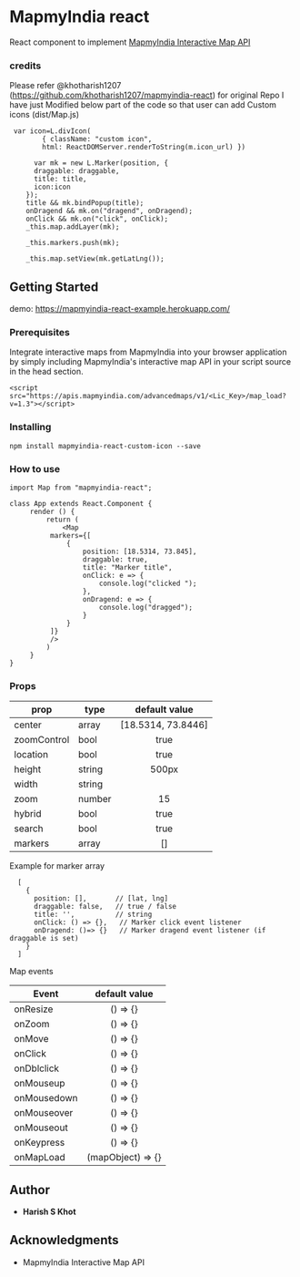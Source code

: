 # MapmyIndia react

React component to implement [MapmyIndia Interactive Map API](https://www.mapmyindia.com/api/advanced-maps/doc/interactive-map-api)

### credits

Please refer @khotharish1207 (https://github.com/khotharish1207/mapmyindia-react) for original Repo
I have just Modified below part of the code so that user can add Custom icons (dist/Map.js)

```
 var icon=L.divIcon(
        { className: "custom icon",
        html: ReactDOMServer.renderToString(m.icon_url) })

      var mk = new L.Marker(position, {
      draggable: draggable,
      title: title,
      icon:icon
    });
    title && mk.bindPopup(title);
    onDragend && mk.on("dragend", onDragend);
    onClick && mk.on("click", onClick);
    _this.map.addLayer(mk);

    _this.markers.push(mk);

    _this.map.setView(mk.getLatLng());

```

## Getting Started

demo: https://mapmyindia-react-example.herokuapp.com/

### Prerequisites

Integrate interactive maps from MapmyIndia into your browser application by simply including MapmyIndia's interactive map API in your script source in the head section.

```
<script src="https://apis.mapmyindia.com/advancedmaps/v1/<Lic_Key>/map_load?v=1.3"></script>
```

### Installing

```
npm install mapmyindia-react-custom-icon --save
```

### How to use

```
import Map from "mapmyindia-react";

class App extends React.Component {
	 render () {
		 return (
		 	 <Map
          markers={[
              {
                  position: [18.5314, 73.845],
                  draggable: true,
                  title: "Marker title",
                  onClick: e => {
                      console.log("clicked ");
                  },
                  onDragend: e => {
                      console.log("dragged");
                  }
              }
          ]}
          />
		 )
	 }
}

```

### Props

| prop        | type   |   default value    |
| ----------- | ------ | :----------------: |
| center      | array  | [18.5314, 73.8446] |
| zoomControl | bool   |        true        |
| location    | bool   |        true        |
| height      | string |       500px        |
| width       | string |                    |
| zoom        | number |         15         |
| hybrid      | bool   |        true        |
| search      | bool   |        true        |
| markers     | array  |         []         |

Example for marker array

```
  [
    {
      position: [],       // [lat, lng]
      draggable: false,   // true / false
      title: '',          // string
      onClick: () => {},   // Marker click event listener
      onDragend: ()=> {}   // Marker dragend event listener (if draggable is set)
    }
  ]

```

Map events

| Event       |   default value   |
| ----------- | :---------------: |
| onResize    |     () => {}      |
| onZoom      |     () => {}      |
| onMove      |     () => {}      |
| onClick     |     () => {}      |
| onDblclick  |     () => {}      |
| onMouseup   |     () => {}      |
| onMousedown |     () => {}      |
| onMouseover |     () => {}      |
| onMouseout  |     () => {}      |
| onKeypress  |     () => {}      |
| onMapLoad   | (mapObject) => {} |

## Author

- **Harish S Khot**

## Acknowledgments

- MapmyIndia Interactive Map API
